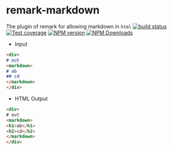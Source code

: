 # remark-markdown

The plugin of remark for allowing markdown in `html`
[![build status](https://img.shields.io/travis/imcuttle/remark-markdown/master.svg?style=flat-square)](https://travis-ci.org/imcuttle/remark-markdown)
[![Test coverage](https://img.shields.io/codecov/c/github/imcuttle/remark-markdown.svg?style=flat-square)](https://codecov.io/github/imcuttle/remark-markdown?branch=master)
[![NPM version](https://img.shields.io/npm/v/remark-markdown.svg?style=flat-square)](https://www.npmjs.com/package/remark-markdown)
[![NPM Downloads](https://img.shields.io/npm/dm/remark-markdown.svg?style=flat-square&maxAge=43200)](https://www.npmjs.com/package/remark-markdown)

- Input
```markdown
<div>
# out
<markdown>
# ab
## cd
</markdown>
</div>
```

- HTML Output
```html
<div>
# out
<markdown>
<h1>ab</h1>
<h2>cd</h2>
</markdown>
</div>
```

